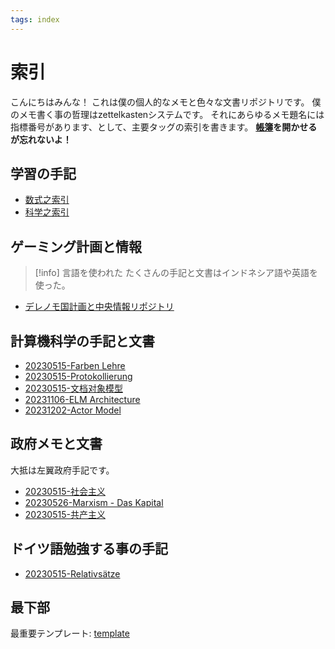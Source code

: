 ```yaml
---
tags: index
---
```

# 索引

こんにちはみんな！
これは僕の個人的なメモと色々な文書リポジトリです。
僕のメモ書く事の哲理はzettelkastenシステムです。
それにあらゆるメモ題名には指標番号があります、として、主要タッグの索引を書きます。
**[帳簿](transactions.ledger)を開かせるが忘れないよ！**
## 学習の手記

- [数式之索引](20231122-数式.md)
- [科学之索引](20230515-科学.md)

## ゲーミング計画と情報

> [!info] 言語を使われた
> たくさんの手記と文書はインドネシア語や英語を使った。

- [デレノモ国計画と中央情報リポジトリ](20231123-デレノモ国.md)

## 計算機科学の手記と文書

- [20230515-Farben Lehre](20230515-Farben%20Lehre.md)
- [20230515-Protokollierung](20230515-Protokollierung.md)
- [20230515-文档对象模型](20230515-文档对象模型.md)
- [20231106-ELM Architecture](20231106-ELM%20Architecture.md)
- [20231202-Actor Model](20231202-Actor%20Model.md)


## 政府メモと文書

大抵は左翼政府手記です。

- [20230515-社会主义](20230515-社会主义.md)
- [20230526-Marxism - Das Kapital](20230526-Marxism%20-%20Das%20Kapital.md)
- [20230515-共产主义](20230515-共产主义.md)

## ドイツ語勉強する事の手記

- [20230515-Relativsätze](20230515-Relativsätze.md)

## 最下部

最重要テンプレート: [template](template.md)